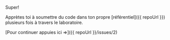 Super! 

Apprètes toi à soumettre du code dans ton propre [référentiel]({{ repoUrl }}) plusieurs fois à travers le laboratoire.

[Pour continuer appuies ici =>]({{ repoUrl }}/issues/2)
